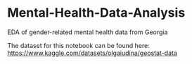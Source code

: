 # Mental-Health-Data-Analysis
EDA of gender-related mental health data from Georgia

The dataset for this notebook can be found here: https://www.kaggle.com/datasets/olgaiudina/geostat-data
